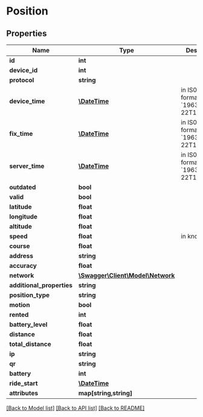 # Position

## Properties
Name | Type | Description | Notes
------------ | ------------- | ------------- | -------------
**id** | **int** |  | [optional] 
**device_id** | **int** |  | [optional] 
**protocol** | **string** |  | [optional] 
**device_time** | [**\DateTime**](\DateTime.md) | in IS0 8601 format. eg. &#x60;1963-11-22T18:30:00Z&#x60; | [optional] 
**fix_time** | [**\DateTime**](\DateTime.md) | in IS0 8601 format. eg. &#x60;1963-11-22T18:30:00Z&#x60; | [optional] 
**server_time** | [**\DateTime**](\DateTime.md) | in IS0 8601 format. eg. &#x60;1963-11-22T18:30:00Z&#x60; | [optional] 
**outdated** | **bool** |  | [optional] 
**valid** | **bool** |  | [optional] 
**latitude** | **float** |  | [optional] 
**longitude** | **float** |  | [optional] 
**altitude** | **float** |  | [optional] 
**speed** | **float** | in knots | [optional] 
**course** | **float** |  | [optional] 
**address** | **string** |  | [optional] 
**accuracy** | **float** |  | [optional] 
**network** | [**\Swagger\Client\Model\Network**](Network.md) |  | [optional] 
**additional_properties** | **string** |  | [optional] 
**position_type** | **string** |  | [optional] 
**motion** | **bool** |  | [optional] 
**rented** | **int** |  | [optional] 
**battery_level** | **float** |  | [optional] 
**distance** | **float** |  | [optional] 
**total_distance** | **float** |  | [optional] 
**ip** | **string** |  | [optional] 
**qr** | **string** |  | [optional] 
**battery** | **int** |  | [optional] 
**ride_start** | [**\DateTime**](\DateTime.md) |  | [optional] 
**attributes** | **map[string,string]** |  | [optional] 

[[Back to Model list]](../README.md#documentation-for-models) [[Back to API list]](../README.md#documentation-for-api-endpoints) [[Back to README]](../README.md)


